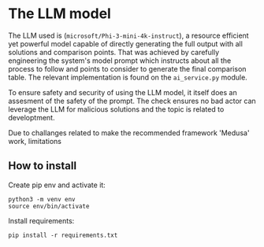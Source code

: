 # The LLM model

The LLM used is (`microsoft/Phi-3-mini-4k-instruct`), a resource efficient yet powerful model capable of directly generating the full output with all solutions and comparison points. That was achieved by carefully engineering the system's model prompt which instructs about all the process to follow and points to consider to generate the final comparison table. The relevant implementation is found on the `ai_service.py` module.

To ensure safety and security of using the LLM model, it itself does an assesment of the safety of the prompt. The check ensures no bad actor can leverage the LLM for malicious solutions and the topic is related to developtment.

Due to challanges related to make the recommended framework 'Medusa' work, limitations 


## How to install

Create pip env and activate it:
```
python3 -m venv env
source env/bin/activate
```

Install requirements:
```
pip install -r requirements.txt
```


